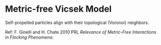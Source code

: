 # Metric-free Vicsek Model

Self-propelled particles align with their topological (Voronoi) neighbors.

Ref: F. Ginelli and H. Chate 2010 PRL *Relevance of Metric-Free Interactions in Flocking Phenomena*.
